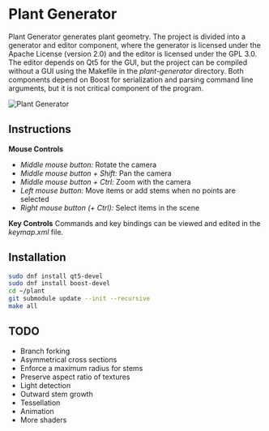 # Plant Generator

Plant Generator generates plant geometry. The project is divided into a generator and editor component, where the generator is licensed under the Apache License (version 2.0) and the editor is licensed under the GPL 3.0. The editor depends on Qt5 for the GUI, but the project can be compiled without a GUI using the Makefile in the _plant-generator_ directory. Both components depend on Boost for serialization and parsing command line arguments, but it is not critical component of the program.

![Plant Generator](https://www.fcreyf.com/static/plant/pg.png)

## Instructions

__Mouse Controls__
- _Middle mouse button:_ Rotate the camera
- _Middle mouse button + Shift:_ Pan the camera
- _Middle mouse button + Ctrl:_ Zoom with the camera
- _Left mouse button:_ Move items or add stems when no points are selected
- _Right mouse button (+ Ctrl):_ Select items in the scene

__Key Controls__
Commands and key bindings can be viewed and edited in the _keymap.xml_ file.

## Installation

```sh
sudo dnf install qt5-devel
sudo dnf install boost-devel
cd ~/plant
git submodule update --init --recursive
make all
```

## TODO
- Branch forking
- Asymmetrical cross sections
- Enforce a maximum radius for stems
- Preserve aspect ratio of textures
- Light detection
- Outward stem growth
- Tessellation
- Animation
- More shaders
